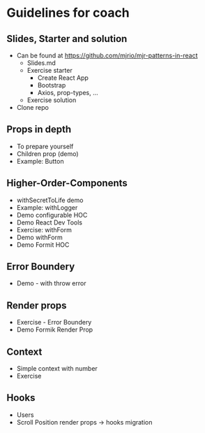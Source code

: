 # Guidelines for coach

## Slides, Starter and solution

- Can be found at https://github.com/mjrio/mjr-patterns-in-react
  - Slides.md
  - Exercise starter
    - Create React App
    - Bootstrap
    - Axios, prop-types, ...
  - Exercise solution
- Clone repo

## Props in depth

- To prepare yourself
- Children prop (demo)
- Example: Button

## Higher-Order-Components

- withSecretToLife demo
- Example: withLogger
- Demo configurable HOC
- Demo React Dev Tools
- Exercise: withForm
- Demo withForm
- Demo Formit HOC

## Error Boundery

- Demo - with throw error

## Render props

- Exercise - Error Boundery
- Demo Formik Render Prop

## Context

- Simple context with number
- Exercise

## Hooks

- Users
- Scroll Position render props -> hooks migration
